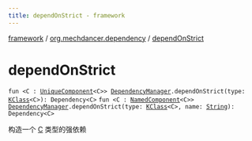 ```yaml
---
title: dependOnStrict - framework
---
```


[framework](../index.html) / [org.mechdancer.dependency](index.html) / [dependOnStrict](./depend-on-strict.html)

# dependOnStrict

`fun <C : `[`UniqueComponent`](-unique-component/index.html)`<C>> `[`DependencyManager`](-dependency-manager/index.html)`.dependOnStrict(type: `[`KClass`](https://kotlinlang.org/api/latest/jvm/stdlib/kotlin.reflect/-k-class/index.html)`<C>): Dependency<C>`
`fun <C : `[`NamedComponent`](-named-component/index.html)`<C>> `[`DependencyManager`](-dependency-manager/index.html)`.dependOnStrict(type: `[`KClass`](https://kotlinlang.org/api/latest/jvm/stdlib/kotlin.reflect/-k-class/index.html)`<C>, name: `[`String`](https://kotlinlang.org/api/latest/jvm/stdlib/kotlin/-string/index.html)`): Dependency<C>`

构造一个 [C](depend-on-strict.html#C) 类型的强依赖

